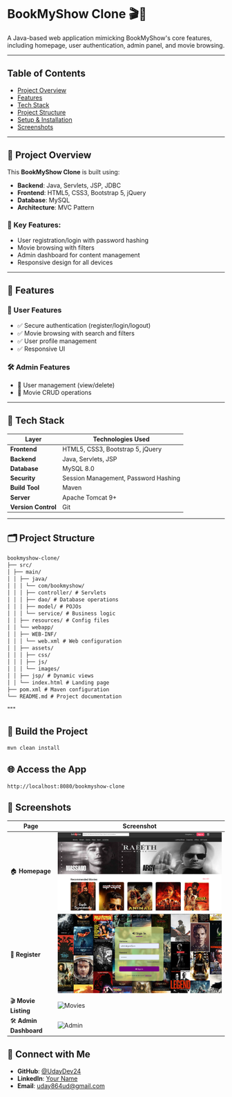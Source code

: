 # BookMyShow Clone 🎬🍿

A Java-based web application mimicking BookMyShow's core features, including homepage, user authentication, admin panel, and movie browsing.

---

## Table of Contents
- [Project Overview](#project-overview)
- [Features](#features)
- [Tech Stack](#tech-stack)
- [Project Structure](#project-structure)
- [Setup & Installation](#setup--installation)
- [Screenshots](#screenshots)

---

## 📖 Project Overview

This **BookMyShow Clone** is built using:

- **Backend**: Java, Servlets, JSP, JDBC  
- **Frontend**: HTML5, CSS3, Bootstrap 5, jQuery  
- **Database**: MySQL  
- **Architecture**: MVC Pattern  

### 🔑 Key Features:
- User registration/login with password hashing
- Movie browsing with filters
- Admin dashboard for content management
- Responsive design for all devices

---

## 🚀 Features

### 👤 User Features
- ✅ Secure authentication (register/login/logout)
- ✅ Movie browsing with search and filters
- ✅ User profile management
- ✅ Responsive UI

### 🛠️ Admin Features
- 🔧 User management (view/delete)
- 🔧 Movie CRUD operations

---

## 🧰 Tech Stack

| Layer                | Technologies Used                            |
|----------------------|-----------------------------------------------|
| **Frontend**         | HTML5, CSS3, Bootstrap 5, jQuery              |
| **Backend**          | Java, Servlets, JSP                           |
| **Database**         | MySQL 8.0                                     |
| **Security**         | Session Management, Password Hashing          |
| **Build Tool**       | Maven                                         |
| **Server**           | Apache Tomcat 9+                              |
| **Version Control**  | Git                                           |

---

## 🗂️ Project Structure

```
bookmyshow-clone/
├── src/
│ ├── main/
│ │ ├── java/
│ │ │ └── com/bookmyshow/
│ │ │ ├── controller/ # Servlets
│ │ │ ├── dao/ # Database operations
│ │ │ ├── model/ # POJOs
│ │ │ └── service/ # Business logic
│ │ ├── resources/ # Config files
│ │ └── webapp/
│ │ ├── WEB-INF/
│ │ │ └── web.xml # Web configuration
│ │ ├── assets/
│ │ │ ├── css/
│ │ │ ├── js/
│ │ │ └── images/
│ │ ├── jsp/ # Dynamic views
│ │ └── index.html # Landing page
├── pom.xml # Maven configuration
└── README.md # Project documentation
```

"""
## 🔧 Build the Project

```bash
mvn clean install
```

## 🌐 Access the App
```
http://localhost:8080/bookmyshow-clone
```

## 📸 Screenshots
| Page | Screenshot |
|------|------------|
| 🏠 **Homepage** | ![Homepage](screenshots/home.png) |
| 🔐 **Register** | ![Login](screenshots/login.png) |
| 🎬 **Movie Listing** | ![Movies](screenshots/movies.png) |
| 🛠️ **Admin Dashboard** | ![Admin](screenshots/admin.png) |


## 🔗 Connect with Me
- **GitHub**: [@UdayDev24](https://github.com/UdayDev24)  
- **LinkedIn**: [Your Name](https://linkedin.com/in/uday-m-005a0819b/)  
- **Email**: uday864ud@gmail.com



